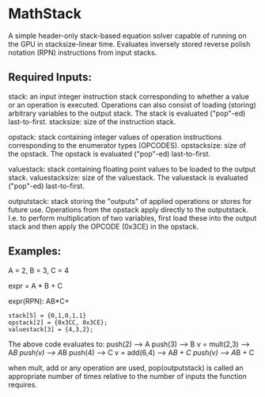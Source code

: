 # MathStack

A simple header-only stack-based equation solver capable of running on the GPU in stacksize-linear time. Evaluates inversely stored reverse polish notation (RPN) instructions from input stacks.

## Required Inputs:

stack: an input integer instruction stack corresponding to whether a value or an operation is executed. Operations can also consist of loading (storing) arbitrary variables to the output stack. The stack is evaluated ("pop"-ed) last-to-first.
stacksize: size of the instruction stack.

opstack: stack containing integer values of operation instructions corresponding to the enumerator types (OPCODES).
opstacksize: size of the opstack. The opstack is evaluated ("pop"-ed) last-to-first.

valuestack: stack containing floating point values to be loaded to the output stack.
valuestacksize: size of the valuestack. The valuestack is evaluated ("pop"-ed) last-to-first.

outputstack: stack storing the "outputs" of applied operations or stores for future use. Operations from the opstack apply directly to the outputstack.  I.e. to perform multiplication of two variables, first load these into the output stack and then apply the OPCODE (0x3CE) in the opstack.


## Examples:

A = 2, B = 3, C = 4

expr = A * B + C

expr(RPN): AB*C+

```
stack[5] = {0,1,0,1,1}
opstack[2] = {0x3CC, 0x3CE};
valuestack[3] = {4,3,2};
```

The above code evaluates to:
push(2)  --> A
push(3)  --> B
v = mult(2,3) --> A*B
push(v) --> A*B
push(4) --> C
v = add(6,4) --> A*B + C
push(v) --> A*B + C


when mult, add or any operation are used, pop(outputstack) is called an appropriate number of times relative to the number of inputs the function requires.